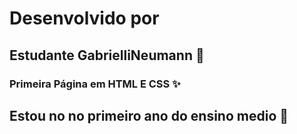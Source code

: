 # Desenvolvido por
## Estudante GabrielliNeumann :purple_heart:
### Primeira Página em HTML E CSS :sparkles:
## Estou no no primeiro ano do ensino medio :school:
